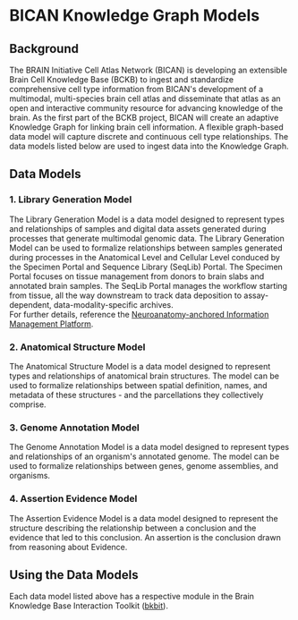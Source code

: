 # BICAN Knowledge Graph Models

## Background 
The BRAIN Initiative Cell Atlas Network (BICAN) is developing an extensible Brain Cell Knowledge Base (BCKB) to ingest and standardize comprehensive cell type information from BICAN's development of a multimodal, multi-species brain cell atlas and disseminate that atlas as an open and interactive community resource for advancing knowledge of the brain. As the first part of the BCKB project, BICAN will create an adaptive Knowledge Graph for linking brain cell information. A flexible graph-based data model will capture discrete and continuous cell type relationships. The data models listed below are used to ingest data into the Knowledge Graph.

## Data Models
### 1. Library Generation Model
The Library Generation Model is a data model designed to represent types and relationships of samples and digital data assets generated during processes that generate multimodal genomic data. The Library Generation Model can be used to formalize relationships between samples generated during processes in the Anatomical Level and Cellular Level conduced by the Specimen Portal and Sequence Library (SeqLib) Portal. The Specimen Portal focuses on tissue management from donors to brain slabs and annotated brain samples. The SeqLib Portal manages the workflow starting from tissue, all the way downstream to track data deposition to assay-dependent, data-modality-specific archives.<br>For further details, reference the [Neuroanatomy-anchored Information Management Platform](https://brain-specimenportal.org/).

### 2. Anatomical Structure Model
The Anatomical Structure Model is a data model designed to represent types and relationships of anatomical brain structures. The model can be used to formalize relationships between spatial definition, names, and metadata of these structures - and the parcellations they collectively comprise. 

### 3. Genome Annotation Model  
The Genome Annotation Model is a data model designed to represent types and relationships of an organism's annotated genome. The model can be used to formalize relationships between genes, genome assemblies, and organisms. 

### 4. Assertion Evidence Model 
The Assertion Evidence Model is a data model designed to represent the structure describing the relationship between a conclusion and the evidence that led to this conclusion. An assertion is the conclusion drawn from reasoning about Evidence. 

## Using the Data Models 
Each data model listed above has a respective module in the Brain Knowledge Base Interaction Toolkit ([bkbit](https://pypi.org/project/bkbit/)). 